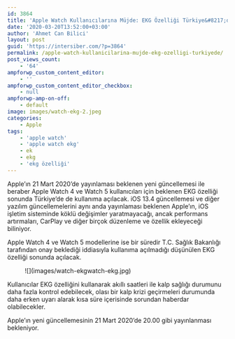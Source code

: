 ```yaml
---
id: 3864
title: 'Apple Watch Kullanıcılarına Müjde: EKG Özelliği Türkiye&#8217;de!'
date: '2020-03-20T13:52:00+03:00'
author: 'Ahmet Can Bilici'
layout: post
guid: 'https://intersiber.com/?p=3864'
permalink: /apple-watch-kullanicilarina-mujde-ekg-ozelligi-turkiyede/
post_views_count:
    - '64'
ampforwp_custom_content_editor:
    - ''
ampforwp_custom_content_editor_checkbox:
    - null
ampforwp-amp-on-off:
    - default
image: images/watch-ekg-2.jpeg
categories:
    - Apple
tags:
    - 'apple watch'
    - 'apple watch ekg'
    - ek
    - ekg
    - 'ekg özelliği'
---
```


Apple’ın 21 Mart 2020’de yayınlaması beklenen yeni güncellemesi ile beraber Apple Watch 4 ve Watch 5 kullanıcıları için beklenen EKG özelliği sonunda Türkiye’de de kullanıma açılacak. iOS 13.4 güncellemesi ve diğer yazılım güncellemelerini aynı anda yayınlaması beklenen Apple’ın, iOS işletim sisteminde köklü değişimler yaratmayacağı, ancak performans artırmaları, CarPlay ve diğer birçok düzenleme ve özellik ekleyeceği biliniyor.

Apple Watch 4 ve Watch 5 modellerine ise bir süredir T.C. Sağlık Bakanlığı tarafından onay beklediği iddiasıyla kullanıma açılmadığı düşünülen EKG özelliği sonunda açılacak.

<figure class="wp-block-image size-large">![](images/watch-ekgwatch-ekg.jpg)</figure>Kullanıcılar EKG özelliğini kullanarak akıllı saatleri ile kalp sağlığı durumunu daha fazla kontrol edebilecek, olası bir kalp krizi geçirmeleri durumunda daha erken uyarı alarak kısa süre içerisinde sorundan haberdar olabilecekler.

Apple’ın yeni güncellemesinin 21 Mart 2020’de 20.00 gibi yayınlanması bekleniyor.